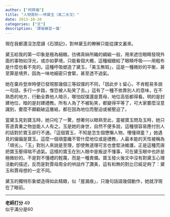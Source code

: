 ```yaml
---
author: ["柯棋瀚"]
title: "人物賞析——林黛玉（髙二水文）"
date: 2013-10-10
categories: ["文"]
description: '課後練習一篇'
---
```


現在我都還沒怎麼讀《石頭記》，對林黛玉的瞭解只能從課文裏來。

黛玉給我的第一印象是極為細緻。彷彿真絲所織的綢緞一般，用來遮住眼睛發現外面的事物如浮光，或亦如夢境，只能看個大概，這種細緻給了眼睛呼吸——用粗布是什麼也看不見的。這種呼吸塑造了黛玉，「美玉無瑕」，這是一種微妙的平衡，甚至算是境界，因為一味地細密只會緊，甚至透不過氣。

她在棄舟登岸時便已發現那幾個三等奴僕的不同，「因此步〻留心，不肯輕易多說一句話，多行一步路，惟恐被人恥笑了去。」這有了一種不依靠別人的意味，在不熟悉的地方，行動全靠他人暗示，哪怕奴僕還是賈母，地位高低都得看。明的是封建地位，暗的是封建禮教。所有人為了不被恥笑，都變得平等了，可大家要麼沒意識到，要麼不願戳破這層紙，都在因為地位而壓迫或被壓迫了。

當黛玉見到寶玉時，她只吃了一驚，想著何以眼熟至此，當被寶玉問及玉時，她只答道貴重之物豈能人人有之。玉是她的身世，自然不便多說，這種很容易應付別人的話對於寶玉卻行不通。「這個寶玉，不知是怎生個憊懶人物，懵懂頑童？」她遇見的偏偏是寶玉。這麼一個頑童纔不管什麼地位或是禮教，人最本能的天性被稱為「頑劣」。「玉」對別人來說是至理，卽使無道理可言也會堅決維護，正是這種荒唐把寶玉壓得喘不過氣。這樣的寶玉在別人眼中是叛逆不懂事，可在黛玉眼中也許是極微妙的。不是對不懂禮的輕蔑，而是一種責備。寶玉發火後文中沒有對黛玉心理活動的描述，反而是對賈母周全的哄話作了讚美，這有和無的對比已經足夠了：黛玉和賈母想的一定不同。

黛玉的獨特形象塑造得如此精緻，似「屋漏痕」，只幾句話語幾個動作，她就浮現在了眼前。

---

**老師打分** 49   
似乎滿分是60


